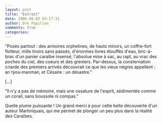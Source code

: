 ```yaml
---
layout: post
title: "Extrait"
date: 2006-06-03 03:17:31
author: Dre Papillon
comments: true
categories: 
---
```



"Posés partout : des armoires orphelines, de hauts miroirs, un coffre-fort flotteur, mille tiroirs sans passés, d'énormes livres étouffés d'eau, bric-à-brac d'un panier caraïbe insensé, l'absolue mise à sac, au rapt, au vrac des poches du ciel, des coeurs et des greniers.  Par-dessus, la consternation criarde des premiers arrivés découvrait ce que les vieux nègres appellent : an tÿou-manman, et Césaire : un désastre."

[...]

"Il n'y a pas de mémoire, mais une ossature de l'esprit, sédimentée comme un corail, sans boussole ni compas."

Quelle plume puissante !  Un grand merci à  pour cette belle découverte d'un auteur Martiniquais, qui me permet de plonger un peu plus dans la réalité des Caraïbes.